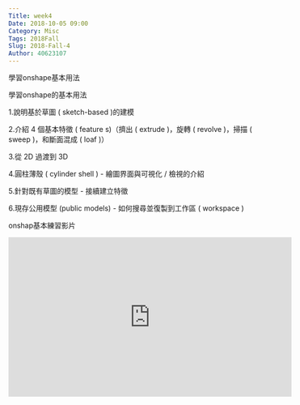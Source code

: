 ```yaml
---
Title: week4
Date: 2018-10-05 09:00
Category: Misc
Tags: 2018Fall
Slug: 2018-Fall-4
Author: 40623107
---
```

學習onshape基本用法
<!-- PELICAN_END_SUMMARY -->

學習onshape的基本用法

1.說明基於草圖 ( sketch-based )的建模

2.介紹 4 個基本特徵 ( feature s)（擠出 ( extrude )，旋轉 ( revolve )，掃描 ( sweep )，和斷面混成 ( loaf )）

3.從 2D 過渡到 3D

4.圓柱薄殼 ( cylinder shell ) - 繪圖界面與可視化 / 檢視的介紹

5.針對既有草圖的模型 - 接續建立特徵

6.現存公用模型 (public models) - 如何搜尋並復製到工作區 ( workspace )

onshap基本練習影片
<iframe width="560" height="315" src="https://www.youtube.com/embed/MtKTAEVx5x4" frameborder="0" allow="autoplay; encrypted-media" allowfullscreen></iframe>